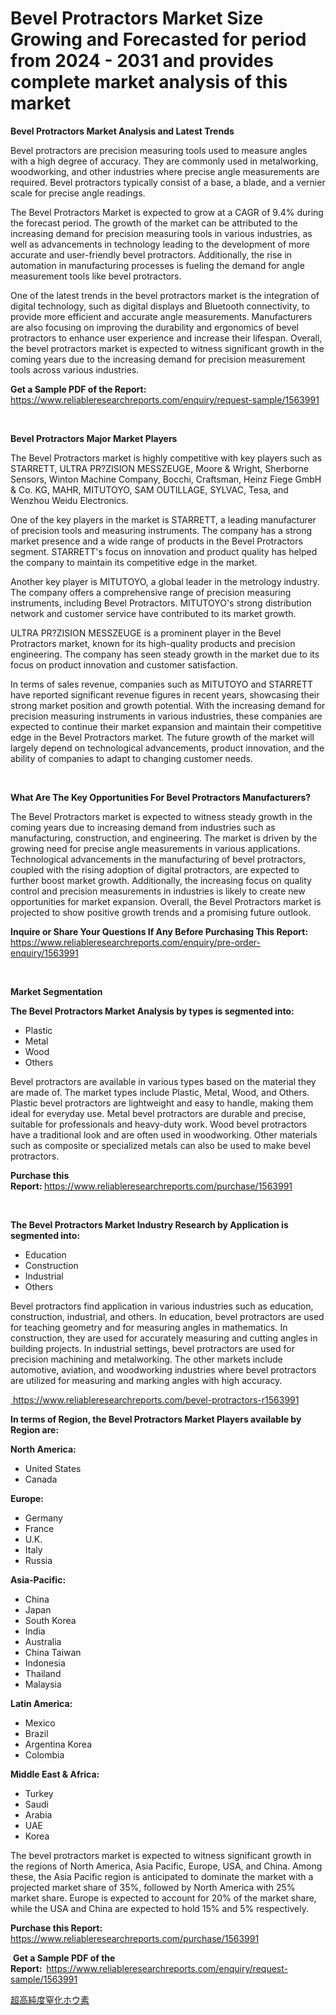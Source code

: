<p><h1>Bevel Protractors Market Size Growing and Forecasted for period from 2024 - 2031 and provides complete market analysis of this market</h1></p><p><strong>Bevel Protractors Market Analysis and Latest Trends</strong></p>
<p><p>Bevel protractors are precision measuring tools used to measure angles with a high degree of accuracy. They are commonly used in metalworking, woodworking, and other industries where precise angle measurements are required. Bevel protractors typically consist of a base, a blade, and a vernier scale for precise angle readings.</p><p>The Bevel Protractors Market is expected to grow at a CAGR of 9.4% during the forecast period. The growth of the market can be attributed to the increasing demand for precision measuring tools in various industries, as well as advancements in technology leading to the development of more accurate and user-friendly bevel protractors. Additionally, the rise in automation in manufacturing processes is fueling the demand for angle measurement tools like bevel protractors.</p><p>One of the latest trends in the bevel protractors market is the integration of digital technology, such as digital displays and Bluetooth connectivity, to provide more efficient and accurate angle measurements. Manufacturers are also focusing on improving the durability and ergonomics of bevel protractors to enhance user experience and increase their lifespan. Overall, the bevel protractors market is expected to witness significant growth in the coming years due to the increasing demand for precision measurement tools across various industries.</p></p>
<p><strong>Get a Sample PDF of the Report:&nbsp;</strong> <a href="https://www.reliableresearchreports.com/enquiry/request-sample/1563991">https://www.reliableresearchreports.com/enquiry/request-sample/1563991</a></p>
<p>&nbsp;</p>
<p><strong>Bevel Protractors Major Market Players</strong></p>
<p><p>The Bevel Protractors market is highly competitive with key players such as STARRETT, ULTRA PR?ZISION MESSZEUGE, Moore & Wright, Sherborne Sensors, Winton Machine Company, Bocchi, Craftsman, Heinz Fiege GmbH & Co. KG, MAHR, MITUTOYO, SAM OUTILLAGE, SYLVAC, Tesa, and Wenzhou Weidu Electronics.</p><p>One of the key players in the market is STARRETT, a leading manufacturer of precision tools and measuring instruments. The company has a strong market presence and a wide range of products in the Bevel Protractors segment. STARRETT's focus on innovation and product quality has helped the company to maintain its competitive edge in the market.</p><p>Another key player is MITUTOYO, a global leader in the metrology industry. The company offers a comprehensive range of precision measuring instruments, including Bevel Protractors. MITUTOYO's strong distribution network and customer service have contributed to its market growth.</p><p>ULTRA PR?ZISION MESSZEUGE is a prominent player in the Bevel Protractors market, known for its high-quality products and precision engineering. The company has seen steady growth in the market due to its focus on product innovation and customer satisfaction.</p><p>In terms of sales revenue, companies such as MITUTOYO and STARRETT have reported significant revenue figures in recent years, showcasing their strong market position and growth potential. With the increasing demand for precision measuring instruments in various industries, these companies are expected to continue their market expansion and maintain their competitive edge in the Bevel Protractors market. The future growth of the market will largely depend on technological advancements, product innovation, and the ability of companies to adapt to changing customer needs.</p></p>
<p>&nbsp;</p>
<p><strong>What Are The Key Opportunities For Bevel Protractors Manufacturers?</strong></p>
<p><p>The Bevel Protractors market is expected to witness steady growth in the coming years due to increasing demand from industries such as manufacturing, construction, and engineering. The market is driven by the growing need for precise angle measurements in various applications. Technological advancements in the manufacturing of bevel protractors, coupled with the rising adoption of digital protractors, are expected to further boost market growth. Additionally, the increasing focus on quality control and precision measurements in industries is likely to create new opportunities for market expansion. Overall, the Bevel Protractors market is projected to show positive growth trends and a promising future outlook.</p></p>
<p><strong>Inquire or Share Your Questions If Any Before Purchasing This Report:</strong> <a href="https://www.reliableresearchreports.com/enquiry/pre-order-enquiry/1563991">https://www.reliableresearchreports.com/enquiry/pre-order-enquiry/1563991</a></p>
<p>&nbsp;</p>
<p><strong>Market Segmentation</strong></p>
<p><strong>The Bevel Protractors Market Analysis by types is segmented into:</strong></p>
<p><ul><li>Plastic</li><li>Metal</li><li>Wood</li><li>Others</li></ul></p>
<p><p>Bevel protractors are available in various types based on the material they are made of. The market types include Plastic, Metal, Wood, and Others. Plastic bevel protractors are lightweight and easy to handle, making them ideal for everyday use. Metal bevel protractors are durable and precise, suitable for professionals and heavy-duty work. Wood bevel protractors have a traditional look and are often used in woodworking. Other materials such as composite or specialized metals can also be used to make bevel protractors.</p></p>
<p><strong>Purchase this Report:&nbsp;</strong><a href="https://www.reliableresearchreports.com/purchase/1563991">https://www.reliableresearchreports.com/purchase/1563991</a></p>
<p>&nbsp;</p>
<p><strong>The Bevel Protractors Market Industry Research by Application is segmented into:</strong></p>
<p><ul><li>Education</li><li>Construction</li><li>Industrial</li><li>Others</li></ul></p>
<p><p>Bevel protractors find application in various industries such as education, construction, industrial, and others. In education, bevel protractors are used for teaching geometry and for measuring angles in mathematics. In construction, they are used for accurately measuring and cutting angles in building projects. In industrial settings, bevel protractors are used for precision machining and metalworking. The other markets include automotive, aviation, and woodworking industries where bevel protractors are utilized for measuring and marking angles with high accuracy.</p></p>
<p><a href="https://www.reliableresearchreports.com/bevel-protractors-r1563991">&nbsp;https://www.reliableresearchreports.com/bevel-protractors-r1563991</a></p>
<p><strong>In terms of Region, the Bevel Protractors Market Players available by Region are:</strong></p>
<p>
    <p> <strong> North America: </strong>
        <ul>
            <li>United States</li>
            <li>Canada</li>
        </ul>
        </p> 
    <p> <strong> Europe: </strong>
        <ul>
            <li>Germany</li>
            <li>France</li>
            <li>U.K.</li>
            <li>Italy</li>
            <li>Russia</li>
        </ul>
        </p> 
    <p> <strong> Asia-Pacific: </strong>
        <ul>
            <li>China</li>
            <li>Japan</li>
            <li>South Korea</li>
            <li>India</li>
            <li>Australia</li>
            <li>China Taiwan</li>
            <li>Indonesia</li>
            <li>Thailand</li>
            <li>Malaysia</li>
        </ul>
        </p> 
    <p> <strong> Latin America: </strong>
        <ul>
            <li>Mexico</li>
            <li>Brazil</li>
            <li>Argentina Korea</li>
            <li>Colombia</li>
        </ul>
        </p> 
    <p> <strong> Middle East & Africa: </strong>
        <ul>
            <li>Turkey</li>
            <li>Saudi</li>
            <li>Arabia</li>
            <li>UAE</li>
            <li>Korea</li>
        </ul>
    </p>
    </p>
<p><p>The bevel protractors market is expected to witness significant growth in the regions of North America, Asia Pacific, Europe, USA, and China. Among these, the Asia Pacific region is anticipated to dominate the market with a projected market share of 35%, followed by North America with 25% market share. Europe is expected to account for 20% of the market share, while the USA and China are expected to hold 15% and 5% respectively.</p></p>
<p><strong>Purchase this Report: </strong><a href="https://www.reliableresearchreports.com/purchase/1563991">https://www.reliableresearchreports.com/purchase/1563991</a></p>
<p>&nbsp;<strong>Get a Sample PDF of the Report:&nbsp;&nbsp;</strong><a href="https://www.reliableresearchreports.com/enquiry/request-sample/1563991">https://www.reliableresearchreports.com/enquiry/request-sample/1563991</a></p>
<p><strong></strong></p>
<p><p><a href="https://github.com/WhitneyMurphy1982/Market-Research-Report-List-1/blob/main/8168965153397.md">超高純度窒化ホウ素</a></p></p>